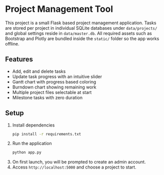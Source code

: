 # Project Management Tool

This project is a small Flask based project management application. Tasks are stored per project in individual SQLite databases under `data/projects/` and global settings reside in `data/master.db`.
All required assets such as Bootstrap and Plotly are bundled inside the `static/` folder so the app works offline.

## Features
- Add, edit and delete tasks
- Update task progress with an intuitive slider
- Gantt chart with progress based coloring
- Burndown chart showing remaining work
- Multiple project files selectable at start
- Milestone tasks with zero duration

## Setup
1. Install dependencies
   ```bash
   pip install -r requirements.txt
   ```
2. Run the application
   ```bash
   python app.py
   ```
3. On first launch, you will be prompted to create an admin account.
4. Access `http://localhost:5000` and choose a project to start.
